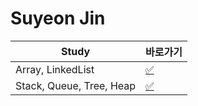 # Suyeon Jin

|Study|바로가기|
|---|---|
|Array, LinkedList|[:white_check_mark:](./array.md)|
|Stack, Queue, Tree, Heap|[:white_check_mark:](./stack.md)|
